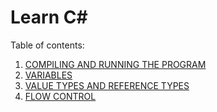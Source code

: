 # Learn C#

Table of contents:

1. [COMPILING AND RUNNING THE PROGRAM](compiling.md)
2. [VARIABLES](variables.md)
3. [VALUE TYPES AND REFERENCE TYPES](types.md)
4. [FLOW CONTROL](flow-control.md)

